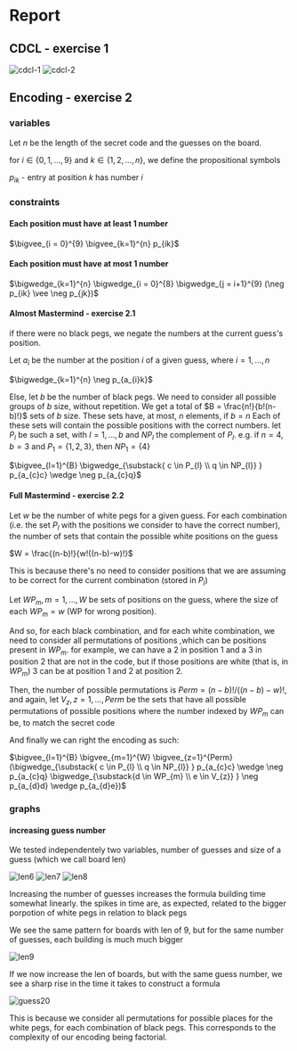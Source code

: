 # Report

## CDCL - exercise 1
![cdcl-1](../images/cdcl-1.jpg)
![cdcl-2](../images/cdcl-2.jpg)

## Encoding - exercise 2

### variables
Let $n$ be the length of the secret code and the guesses on the board.

for $i \in \{0, 1,..., 9\}$ and $k \in \{1, 2,..., n\}$, we define the propositional symbols

$p_{ik}$ - entry at position $k$ has number $i$

### constraints

#### Each position must have at least 1 number

$\bigvee_{i = 0}^{9} \bigvee_{k=1}^{n} p_{ik}$ 

#### Each position must have at most 1 number

$\bigwedge_{k=1}^{n} \bigwedge_{i = 0}^{8} \bigwedge_{j = i+1}^{9} (\neg p_{ik} \vee \neg p_{jk})$ 

#### Almost Mastermind - exercise 2.1

if there were no black pegs, we negate the numbers at the current guess's position.

Let $a_i$ be the number at the position $i$ of a given guess, where $i = 1, ..., n$

$\bigwedge_{k=1}^{n} \neg p_{a_{i}k}$

Else, let $b$ be the number of black pegs. We need to consider all possible groups of $b$ size, without repetition.
We get a total of $B = \frac{n!}{b!(n-b)!}$ sets of $b$ size. These sets have, at most, $n$ elements, if $b = n$
Each of these sets will contain the possible positions with the correct numbers.
let $P_{l}$ be such a set, with $l = 1, ..., b$ and $NP_{l}$ the complement of $P_{l}$. e.g. if $n = 4$, $b=3$ and $P_{1} = \{1, 2, 3\}$, 
then $NP_{1} = \{4\}$


$\bigvee_{l=1}^{B} \bigwedge_{\substack{  c \in P_{l}  \\ q \in NP_{l}} } p_{a_{c}c} \wedge \neg p_{a_{c}q}$

#### Full Mastermind - exercise 2.2

Let $w$ be the number of white pegs for a given guess. 
For each combination (i.e. the set $P_{l}$ with the positions we consider to have the correct number),
the number of sets that contain the possible white positions on the guess 

$W = \frac{(n-b)!}{w!((n-b)-w)!}$

This is because there's no need to consider positions that we are assuming to be correct for the current combination (stored in $P_{l}$)

Let $WP_{m}, m = 1, ..., W$ be sets of positions on the guess, where the size of each $WP_{m} = w$ (WP for wrong position).

And so, for each black combination, and for each white combination, we need to consider all permutations of positions
,which can be positions present in $WP_{m}$. for example, we can have a 2 in position 1 and a 3 in position 2 that are not in the code,
but if those positions are white (that is, in $WP_{m}$) 3 can be at position 1 and 2 at position 2.

Then, the number of possible permutations is $Perm = (n-b)! / ((n-b) - w)!$, and again, let $V_{z}, z = 1, ..., Perm$ be the sets that have 
all possible permutations of possible positions where the number indexed by $WP_{m}$ can be, to match the secret code

And finally we can right the encoding as such:

$\bigvee_{l=1}^{B} \bigvee_{m=1}^{W} \bigvee_{z=1}^{Perm} (\bigwedge_{\substack{  c \in P_{l}  \\ q \in NP_{l}} } p_{a_{c}c} \wedge \neg p_{a_{c}q} \bigwedge_{\substack{d \in WP_{m} \\ e \in V_{z}} } \neg p_{a_{d}d} \wedge p_{a_{d}e})$



### graphs

#### increasing guess number

We tested independentely two variables, number of guesses and size of a guess (which we call board len)

![len6](./guess_inc_len6.png)
![len7](./guess_inc_len7.png)
![len8](./guess_inc_len8.png)

Increasing the number of guesses increases the formula building time somewhat linearly. the spikes in time are, as expected, related to the bigger porpotion of white pegs in relation to black pegs

We see the same pattern for boards with len of 9, but for the same number of guesses, each building is much much bigger

![len9](./guess_inc_len9.png)


If we now increase the len of boards, but with the same guess number, we see a sharp rise in the time it takes to construct a formula

![guess20](./len_inc.png)

This is because we consider all permutations for possible places for the white pegs, for each combination of black pegs. This corresponds to the complexity of our encoding being factorial.


